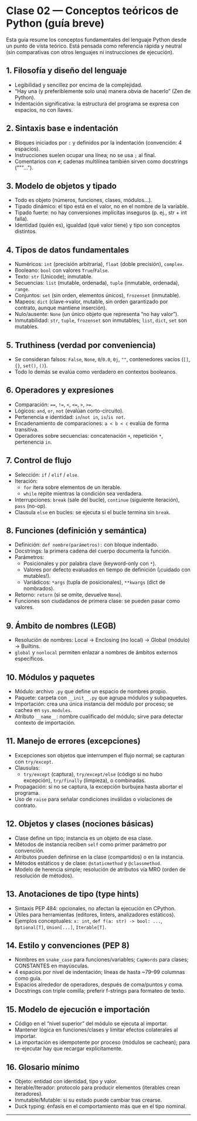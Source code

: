 # Clase 02 — Conceptos teóricos de Python (guía breve)

Esta guía resume los conceptos fundamentales del lenguaje Python desde un punto de vista teórico. Está pensada como referencia rápida y neutral (sin comparativas con otros lenguajes ni instrucciones de ejecución).

## 1. Filosofía y diseño del lenguaje
- Legibilidad y sencillez por encima de la complejidad.
- “Hay una (y preferiblemente solo una) manera obvia de hacerlo” (Zen de Python).
- Indentación significativa: la estructura del programa se expresa con espacios, no con llaves.

## 2. Sintaxis base e indentación
- Bloques iniciados por `:` y definidos por la indentación (convención: 4 espacios).
- Instrucciones suelen ocupar una línea; no se usa `;` al final.
- Comentarios con `#`; cadenas multilínea también sirven como docstrings ("""...").

## 3. Modelo de objetos y tipado
- Todo es objeto (números, funciones, clases, módulos...).
- Tipado dinámico: el tipo está en el valor, no en el nombre de la variable.
- Tipado fuerte: no hay conversiones implícitas inseguros (p. ej., str + int falla).
- Identidad (quién es), igualdad (qué valor tiene) y tipo son conceptos distintos.

## 4. Tipos de datos fundamentales
- Numéricos: `int` (precisión arbitraria), `float` (doble precisión), `complex`.
- Booleano: `bool` con valores `True`/`False`.
- Texto: `str` (Unicode); inmutable.
- Secuencias: `list` (mutable, ordenada), `tuple` (inmutable, ordenada), `range`.
- Conjuntos: `set` (sin orden, elementos únicos), `frozenset` (inmutable).
- Mapeos: `dict` (clave→valor, mutable, sin orden garantizado por contrato, aunque mantiene inserción).
- Nulo/ausente: `None` (un único objeto que representa “no hay valor”).
- Inmutabilidad: `str`, `tuple`, `frozenset` son inmutables; `list`, `dict`, `set` son mutables.

## 5. Truthiness (verdad por conveniencia)
- Se consideran falsos: `False`, `None`, `0`/`0.0`, `0j`, `""`, contenedores vacíos (`[]`, `{}`, `set()`, `()`).
- Todo lo demás se evalúa como verdadero en contextos booleanos.

## 6. Operadores y expresiones
- Comparación: `==`, `!=`, `<`, `<=`, `>`, `>=`.
- Lógicos: `and`, `or`, `not` (evalúan corto-circuito).
- Pertenencia e identidad: `in`/`not in`, `is`/`is not`.
- Encadenamiento de comparaciones: `a < b < c` evalúa de forma transitiva.
- Operadores sobre secuencias: concatenación `+`, repetición `*`, pertenencia `in`.

## 7. Control de flujo
- Selección: `if` / `elif` / `else`.
- Iteración:
  - `for` itera sobre elementos de un iterable.
  - `while` repite mientras la condición sea verdadera.
- Interrupciones: `break` (sale del bucle), `continue` (siguiente iteración), `pass` (no-op).
- Clausula `else` en bucles: se ejecuta si el bucle termina sin `break`.

## 8. Funciones (definición y semántica)
- Definición: `def nombre(parámetros):` con bloque indentado.
- Docstrings: la primera cadena del cuerpo documenta la función.
- Parámetros:
  - Posicionales y por palabra clave (keyword-only con `*`).
  - Valores por defecto evaluados en tiempo de definición (¡cuidado con mutables!).
  - Variádicos: `*args` (tupla de posicionales), `**kwargs` (dict de nombrados).
- Retorno: `return` (si se omite, devuelve `None`).
- Funciones son ciudadanos de primera clase: se pueden pasar como valores.

## 9. Ámbito de nombres (LEGB)
- Resolución de nombres: Local → Enclosing (no local) → Global (módulo) → Builtins.
- `global` y `nonlocal` permiten enlazar a nombres de ámbitos externos específicos.

## 10. Módulos y paquetes
- Módulo: archivo `.py` que define un espacio de nombres propio.
- Paquete: carpeta con `__init__.py` que agrupa módulos y subpaquetes.
- Importación: crea una única instancia del módulo por proceso; se cachea en `sys.modules`.
- Atributo `__name__`: nombre cualificado del módulo; sirve para detectar contexto de importación.

## 11. Manejo de errores (excepciones)
- Excepciones son objetos que interrumpen el flujo normal; se capturan con `try/except`.
- Clausulas:
  - `try/except` (captura), `try/except/else` (código si no hubo excepción), `try/finally` (limpieza), o combinadas.
- Propagación: si no se captura, la excepción burbujea hasta abortar el programa.
- Uso de `raise` para señalar condiciones inválidas o violaciones de contrato.

## 12. Objetos y clases (nociones básicas)
- Clase define un tipo; instancia es un objeto de esa clase.
- Métodos de instancia reciben `self` como primer parámetro por convención.
- Atributos pueden definirse en la clase (compartidos) o en la instancia.
- Métodos estáticos y de clase: `@staticmethod` y `@classmethod`.
- Modelo de herencia simple; resolución de atributos vía MRO (orden de resolución de métodos).

## 13. Anotaciones de tipo (type hints)
- Sintaxis PEP 484: opcionales, no afectan la ejecución en CPython.
- Útiles para herramientas (editores, linters, analizadores estáticos).
- Ejemplos conceptuales: `x: int`, `def f(a: str) -> bool: ...`, `Optional[T]`, `Union[...]`, `Iterable[T]`.

## 14. Estilo y convenciones (PEP 8)
- Nombres en `snake_case` para funciones/variables; `CapWords` para clases; CONSTANTES en mayúsculas.
- 4 espacios por nivel de indentación; líneas de hasta ~79–99 columnas como guía.
- Espacios alrededor de operadores, después de coma/puntos y coma.
- Docstrings con triple comilla; preferir f-strings para formateo de texto.

## 15. Modelo de ejecución e importación
- Código en el “nivel superior” del módulo se ejecuta al importar.
- Mantener lógica en funciones/clases y limitar efectos colaterales al importar.
- La importación es idempotente por proceso (módulos se cachean); para re-ejecutar hay que recargar explícitamente.

## 16. Glosario mínimo
- Objeto: entidad con identidad, tipo y valor.
- Iterable/Iterador: protocolo para producir elementos (iterables crean iteradores).
- Inmutable/Mutable: si su estado puede cambiar tras crearse.
- Duck typing: énfasis en el comportamiento más que en el tipo nominal.

---